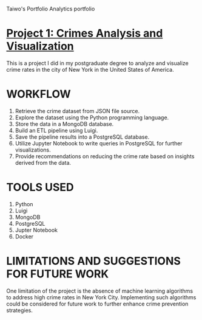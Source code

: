 Taiwo's Portfolio
Analytics portfolio

# [Project 1: Crimes Analysis and Visualization](https://github.com/Taiwooladapo/Crime-Analysis-and-Visualization-in-the-city-of-New-York/tree/main)
This is a project I did in my postgraduate degree to analyze and visualize crime rates in the city of New York in the United States of America.
# WORKFLOW
1. Retrieve the crime dataset from JSON file source.
2. Explore the dataset using the Python programming language.
3. Store the data in a MongoDB database.
4. Build an ETL pipeline using Luigi.
5. Save the pipeline results into a PostgreSQL database.
6. Utilize Jupyter Notebook to write queries in PostgreSQL for further visualizations.
7. Provide recommendations on reducing the crime rate based on insights derived from the data.
# TOOLS USED
1. Python
2. Luigi
3. MongoDB
4. PostgreSQL
5. Jupter Notebook
6. Docker
# LIMITATIONS AND SUGGESTIONS FOR FUTURE WORK
One limitation of the project is the absence of machine learning algorithms to address high crime rates in New York City. Implementing such algorithms could be considered for future work to further enhance crime prevention strategies.
